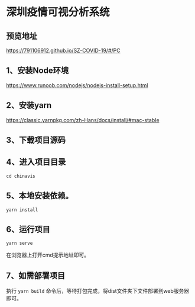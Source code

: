# 深圳疫情可视分析系统

## 预览地址
https://791106912.github.io/SZ-COVID-19/#/PC

## 1、安装Node环境
https://www.runoob.com/nodejs/nodejs-install-setup.html

## 2、安装yarn
https://classic.yarnpkg.com/zh-Hans/docs/install/#mac-stable

## 3、下载项目源码

## 4、进入项目目录
`cd chinavis`

## 5、本地安装依赖。
`yarn install`

## 6、运行项目
`yarn serve`

在浏览器上打开cmd提示地址即可。

## 7、如需部署项目
执行 `yarn build` 命令后，等待打包完成，将dist文件夹下文件部署到web服务器即可。
